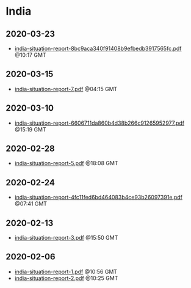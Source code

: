# India


## 2020-03-23

* [india-situation-report-8bc9aca340f91408b9efbedb3917565fc.pdf](6923c23b42f6082b7033e5b203f748aa71aac837/file.pdf) @10:17 GMT

## 2020-03-15

* [india-situation-report-7.pdf](c250e7b7841b55ef491fec78cabe052761b70bbe/file.pdf) @04:15 GMT

## 2020-03-10

* [india-situation-report-6606711da860b4d38b266c91265952977.pdf](6dc2ef5cf566bdfae2614fa054f7bfd77b64709d/file.pdf) @15:19 GMT

## 2020-02-28

* [india-situation-report-5.pdf](8a64332d7d4172d4cd960242024be23938636f0c/file.pdf) @18:08 GMT

## 2020-02-24

* [india-situation-report-4fc11fed6bd464083b4ce93b26097391e.pdf](b4e2c1472dfbe370543600f996e62d947852a75f/file.pdf) @07:41 GMT

## 2020-02-13

* [india-situation-report-3.pdf](a06f3ce35dd00690a12508095b08611d9673c6b1/file.pdf) @15:50 GMT

## 2020-02-06

* [india-situation-report-1.pdf](a973241bc13c1760079564d3ec865c5e7a0a076c/file.pdf) @10:56 GMT
* [india-situation-report-2.pdf](cbf6fdeea6fe7f16d827dd149d1099c7cefaaa8e/file.pdf) @10:25 GMT
